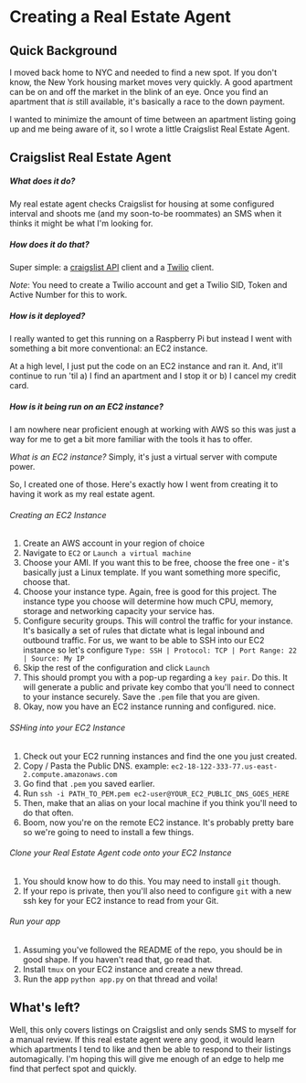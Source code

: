 # Creating a Real Estate Agent

## Quick Background

I moved back home to NYC and needed to find a new spot. If you don't know, the New York housing market moves very quickly. A good apartment can be on and off the market in the blink of an eye. Once you find an apartment that _is_ still available, it's basically a race to the down payment.

I wanted to minimize the amount of time between an apartment listing going up and me being aware of it, so I wrote a little Craigslist Real Estate Agent.

## Craigslist Real Estate Agent

##### What does it do?

My real estate agent checks Craigslist for housing at some configured interval and shoots me (and my soon-to-be roommates) an SMS when it thinks it might be what I'm looking for.

##### How does it do that?

Super simple: a [craigslist API](https://github.com/juliomalegria/python-craigslist) client and a [Twilio](https://www.twilio.com/) client.

*Note*: You need to create a Twilio account and get a Twilio SID, Token and Active Number for this to work.

##### How is it deployed?

I really wanted to get this running on a Raspberry Pi but instead I went with something a bit more conventional: an EC2 instance.

At a high level, I just put the code on an EC2 instance and ran it. And, it'll continue to run 'til a) I find an apartment and I stop it or b) I cancel my credit card.

##### How is it being run on an EC2 instance?

I am nowhere near proficient enough at working with AWS so this was just a way for me to get a bit more familiar with the tools it has to offer.

*What is an EC2 instance?* Simply, it's just a virtual server with compute power.

So, I created one of those. Here's exactly how I went from creating it to having it work as my real estate agent.


###### Creating an EC2 Instance

1. Create an AWS account in your region of choice
2. Navigate to `EC2` or `Launch a virtual machine`
3. Choose your AMI. If you want this to be free, choose the free one - it's basically just a Linux template. If you want something more specific, choose that.
4. Choose your instance type. Again, free is good for this project. The instance type you choose will determine how much CPU, memory, storage and networking capacity your service has.
5. Configure security groups. This will control the traffic for your instance. It's basically a set of rules that dictate what is legal inbound and outbound traffic. For us, we want to be able to SSH into our EC2 instance so let's configure `Type: SSH | Protocol: TCP | Port Range: 22 | Source: My IP`
5. Skip the rest of the configuration and click `Launch`
6. This should prompt you with a pop-up regarding a `key pair`. Do this. It will generate a public and private key combo that you'll need to connect to your instance securely. Save the `.pem` file that you are given.
7. Okay, now you have an EC2 instance running and configured. nice.

###### SSHing into your EC2 Instance

1. Check out your EC2 running instances and find the one you just created.
2. Copy / Pasta the Public DNS. example: `ec2-18-122-333-77.us-east-2.compute.amazonaws.com`
3. Go find that `.pem` you saved earlier.
4. Run `ssh -i PATH_TO_PEM.pem ec2-user@YOUR_EC2_PUBLIC_DNS_GOES_HERE`
5. Then, make that an alias on your local machine if you think you'll need to do that often.
6. Boom, now you're on the remote EC2 instance. It's probably pretty bare so we're going to need to install a few things.

###### Clone your Real Estate Agent code onto your EC2 Instance

1. You should know how to do this. You may need to install `git` though.
2. If your repo is private, then you'll also need to configure `git` with a new ssh key for your EC2 instance to read from your Git.

###### Run your app

1. Assuming you've followed the README of the repo, you should be in good shape. If you haven't read that, go read that.
2. Install `tmux` on your EC2 instance and create a new thread.
3. Run the app `python app.py` on that thread and voila!

## What's left?

Well, this only covers listings on Craigslist and only sends SMS to myself for a manual review. If this real estate agent were any good, it would learn which apartments I tend to like and then be able to respond to their listings automagically. I'm hoping this will give me enough of an edge to help me find that perfect spot and quickly.